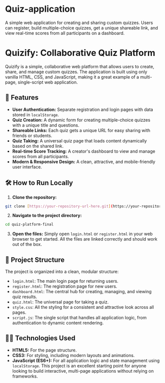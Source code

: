 # Quiz-application
A simple web application for creating and sharing custom quizzes. Users can register, build multiple-choice quizzes, get a unique shareable link, and view real-time scores from all participants on a dashboard.

# Quizify: Collaborative Quiz Platform
Quizify is a simple, collaborative web platform that allows users to create, share, and manage custom quizzes. The application is built using only vanilla HTML, CSS, and JavaScript, making it a great example of a multi-page, single-script web application.
## 🚀 Features
-   **User Authentication:** Separate registration and login pages with data stored in `localStorage`.
-   **Quiz Creation:** A dynamic form for creating multiple-choice quizzes with a unique title and questions.
-   **Shareable Links:** Each quiz gets a unique URL for easy sharing with friends or students.
-   **Quiz Taking:** A universal quiz page that loads content dynamically based on the shared link.
-   **Real-time Score Tracking:** A creator's dashboard to view and manage scores from all participants.
-   **Modern & Responsive Design:** A clean, attractive, and mobile-friendly user interface.
## 🛠️ How to Run Locally
1.  **Clone the repository:**
   ```bash
   git clone [https://your-repository-url-here.git](https://your-repository-url-here.git)
   ```
2.  **Navigate to the project directory:**
   ```bash
   cd quiz-platform-final
   ```
3.  **Open the files:**
   Simply open `login.html` or `register.html` in your web browser to get started. All the files are linked correctly and should work out of the box.
## 📁 Project Structure
The project is organized into a clean, modular structure:
-   `login.html`: The main login page for returning users.
-   `register.html`: The registration page for new users.
-   `dashboard.html`: The central hub for creating, managing, and viewing quiz results.
-   `quiz.html`: The universal page for taking a quiz.
-   `style.css`: All the styling for a consistent and attractive look across all pages.
-   `script.js`: The single script that handles all application logic, from authentication to dynamic content rendering.
## 👨‍💻 Technologies Used
-   **HTML5:** For the page structure.
-   **CSS3:** For styling, including modern layouts and animations.
-   **JavaScript (ES6+):** For all application logic and state management using `localStorage`.
This project is an excellent starting point for anyone looking to build interactive, multi-page applications without relying on frameworks.
